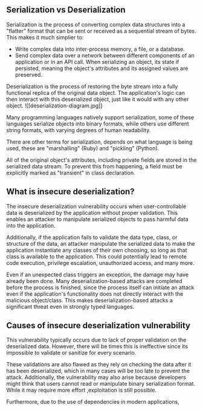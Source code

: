 ## Serialization vs Deserialization
Serialization is the process of converting complex data structures into a "flatter" format that can be sent or received as a sequential stream of bytes. This makes it much simplier to:
- Write complex data into inter-process memory, a file, or a database.
- Send complex data over a network between different components of an application or in an API call.
When serializing an object, its state if persisted, meaning the object's attributes and its assigned values are preserved.

Deserialization is the process of restoring the byte stream into a fully functional replica of the original data object. The application's logic can then interact with this deserialized object, just like it would with any other object.
![[deserialization-diagram.jpg]]

Many programming languages natively support serialization, some of these languages serialize objects into binary formats, while others use different string formats, with varying degrees of human readability.

There are other terms for serialization, depends on what language is being used, these are "marshalling" (Ruby) and "pickling" (Python).

All of the original object's attributes, including private fields are stored in the serialized data stream. To prevent this from happening, a field must be explicitly marked as "transient" in class declaration.
## What is insecure deserialization?
The insecure deserialization vulnerability occurs when user-controllable data is deserialized by the application without proper validation. This enables an attacker to manipulate serialized objects to pass harmful data into the application.

Additionally, if the application fails to validate the data type, class, or structure of the data, an attacker manipulate the serialized data to make the application instantiate any classes of their own choosing, so long as that class is available to the application. This could potentially lead to remote code execution, privilege escalation, unauthorized access, and many more.

Even if an unexpected class triggers an exception, the damage may have already been done. Many deserialization-based attacks are completed before the process is finished, since the process itself can initiate an attack even if the application's functionality does not directly interact with the malicious object/class. This makes deserialization-based attacks a significant threat even in strongly typed languages.
## Causes of insecure deserialization vulnerability
This vulnerability typically occurs due to lack of proper validation on the deserialized data. However, there will be times this is ineffective since its impossible to validate or sanitize for every scenario.

These validations are also flawed as they rely on checking the data after it has been deserialized, which in many cases will be too late to prevent the attack. Additionally, the vulnerability may also arise because developers might think that users cannot read or manipulate binary serialization format. While it may require more effort ,exploitation is still possible.

Furthermore, due to the use of dependencies in modern applications,